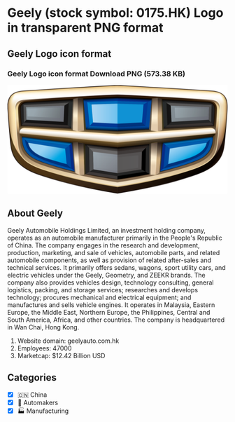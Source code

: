 # Geely (stock symbol: 0175.HK) Logo in transparent PNG format

## Geely Logo icon format

### Geely Logo icon format Download PNG (573.38 KB)

![Geely Logo icon format Download PNG (573.38 KB)](/img/orig/0175.HK-5ba4e255.png)

## About Geely

Geely Automobile Holdings Limited, an investment holding company, operates as an automobile manufacturer primarily in the People's Republic of China. The company engages in the research and development, production, marketing, and sale of vehicles, automobile parts, and related automobile components, as well as provision of related after-sales and technical services. It primarily offers sedans, wagons, sport utility cars, and electric vehicles under the Geely, Geometry, and ZEEKR brands. The company also provides vehicles design, technology consulting, general logistics, packing, and storage services; researches and develops technology; procures mechanical and electrical equipment; and manufactures and sells vehicle engines. It operates in Malaysia, Eastern Europe, the Middle East, Northern Europe, the Philippines, Central and South America, Africa, and other countries. The company is headquartered in Wan Chai, Hong Kong.

1. Website domain: geelyauto.com.hk
2. Employees: 47000
3. Marketcap: $12.42 Billion USD


## Categories
- [x] 🇨🇳 China
- [x] 🚗 Automakers
- [x] 🏭 Manufacturing

